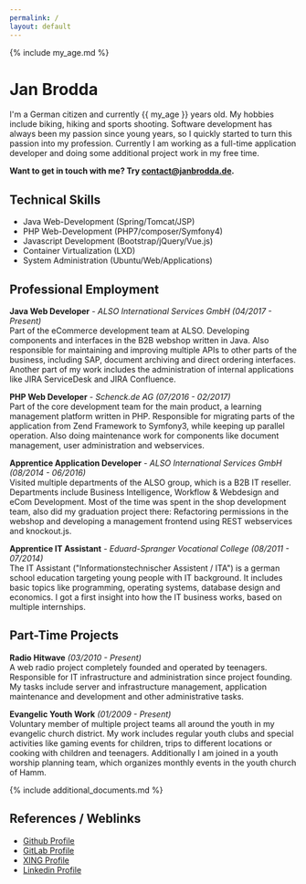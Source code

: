 ```yaml
---
permalink: /
layout: default
---
```


{% include my_age.md %}
# Jan Brodda
I'm a German citizen and currently {{ my_age }} years old. My hobbies include biking, hiking and sports shooting.
Software development has always been my passion since young years, so I quickly started to turn this passion into my profession.
Currently I am working as a full-time application developer and doing some additional project work in my free time.

**Want to get in touch with me? Try [contact@janbrodda.de](mailto:contact@janbrodda.de).**

## Technical Skills
- Java Web-Development (Spring/Tomcat/JSP)
- PHP Web-Development (PHP7/composer/Symfony4)
- Javascript Development (Bootstrap/jQuery/Vue.js)
- Container Virtualization (LXD)
- System Administration (Ubuntu/Web/Applications)

## Professional Employment

**Java Web Developer** - _ALSO International Services GmbH (04/2017 - Present)_<br>
Part of the eCommerce development team at ALSO. Developing components and interfaces in the B2B webshop written in Java.
Also responsible for maintaining and improving multiple APIs to other parts of the business, including SAP, document archiving and direct
ordering interfaces. Another part of my work includes the administration of internal applications like JIRA ServiceDesk and JIRA Confluence.

**PHP Web Developer** - _Schenck.de AG (07/2016 - 02/2017)_<br>
Part of the core development team for the main product, a learning management platform written in PHP. Responsible for migrating
parts of the application from Zend Framework to Symfony3, while keeping up parallel operation. Also doing maintenance work for components
like document management, user administration and webservices.

**Apprentice Application Developer** - _ALSO International Services GmbH (08/2014 - 06/2016)_<br>
Visited multiple departments of the ALSO group, which is a B2B IT reseller. Departments include Business Intelligence,
Workflow & Webdesign and eCom Development. Most of the time was spent in the shop development team, also did my graduation project there:
Refactoring permissions in the webshop and developing a management frontend using REST webservices and knockout.js.

**Apprentice IT Assistant** - _Eduard-Spranger Vocational College (08/2011 - 07/2014)_<br>
The IT Assistant ("Informationstechnischer Assistent / ITA") is a german school education targeting young people
with IT background. It includes basic topics like programming, operating systems, database design and economics.
I got a first insight into how the IT business works, based on multiple internships.

## Part-Time Projects

**Radio Hitwave** _(03/2010 - Present)_<br>
A web radio project completely founded and operated by teenagers. Responsible for IT infrastructure 
and administration since project founding. My tasks include server and infrastructure management,
application maintenance and development and other administrative tasks.

**Evangelic Youth Work** _(01/2009 - Present)_<br>
Voluntary member of multiple project teams all around the youth in my evangelic church district.
My work includes regular youth clubs and special activities like gaming events for children, trips to different locations
or cooking with children and teenagers. Additionally I am joined in a youth worship planning team, which
organizes monthly events in the youth church of Hamm.

{% include additional_documents.md %}

## References / Weblinks
- [Github Profile](https://github.com/janxb)
- [GitLab Profile](https://gitlab.com/janxb)
- [XING Profile](https://www.xing.com/profile/Jan_Brodda)
- [Linkedin Profile](https://www.linkedin.com/in/janbrodda)
